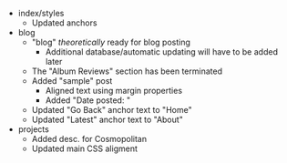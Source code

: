 - index/styles
  - Updated anchors
- blog
  - "blog" *theoretically* ready for blog posting
    - Additional database/automatic updating will have to be added later
  - The "Album Reviews" section has been terminated
  - Added "sample" post
    - Aligned text using margin properties
    - Added "Date posted: "
  - Updated "Go Back" anchor text to "Home"
  - Updated "Latest" anchor text to "About"
- projects
  - Added desc. for Cosmopolitan
  - Updated main CSS aligment
